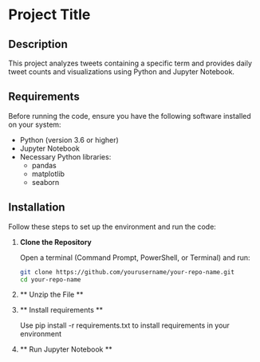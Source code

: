 # Project Title

## Description

This project analyzes tweets containing a specific term and provides daily tweet counts and visualizations using Python and Jupyter Notebook.

## Requirements

Before running the code, ensure you have the following software installed on your system:

- Python (version 3.6 or higher)
- Jupyter Notebook
- Necessary Python libraries:
  - pandas
  - matplotlib
  - seaborn

## Installation

Follow these steps to set up the environment and run the code:

1. **Clone the Repository**

   Open a terminal (Command Prompt, PowerShell, or Terminal) and run:

   ```bash
   git clone https://github.com/yourusername/your-repo-name.git
   cd your-repo-name

2. ** Unzip the File **


3. ** Install requirements **

   Use pip install -r requirements.txt to install requirements in your environment

4. ** Run Jupyter Notebook **

